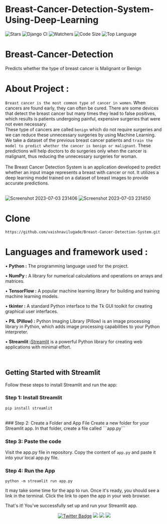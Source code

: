 # Breast-Cancer-Detection-System-Using-Deep-Learning
<!-- ![Last Commit](https://img.shields.io/github/last-commit/vaishnavilugade/Breast-Cancer-Detection-System) 
![Open Issues](https://img.shields.io/github/issues/vaishnavilugade/Breast-Cancer-Detection-System)-->

![Stars](https://img.shields.io/github/stars/vaishnavilugade/Breast-Cancer-Detection-System)
![Django CI](https://img.shields.io/badge/Django%20CI-Passing-brightgreen)
![Watchers](https://img.shields.io/github/watchers/vaishnavilugade/Breast-Cancer-Detection-System?style=social)
![Code Size](https://img.shields.io/github/languages/code-size/vaishnavilugade/Breast-Cancer-Detection-System)
![Top Language](https://img.shields.io/github/languages/top/vaishnavilugade/Breast-Cancer-Detection-System)
<!-- ![Language Count](https://img.shields.io/github/languages/count/vaishnavilugade/Breast-Cancer-Detection-System) -->



<!-- ```bash


[GitHub](https://github.com)
``` -->
# Breast-Cancer-Detection
Predicts whether the type of breast cancer is Malignant or Benign
# About Project  :
`Breast cancer is the most common type of cancer in women`. When cancers are found early, they can often be cured. There are some devices that detect the breast cancer but many times they lead to false positives, which results is patients undergoing painful, expensive surgeries that were not even necessary. <br> These type of cancers are called `benign` which do not require surgeries and we can reduce these unnecessary surgeries by using Machine Learning. We take a dataset of the previous breast cancer patients and `train the model to predict whether the cancer is benign or malignant`. These predictions will help doctors to do surgeries only when the cancer is malignant, thus reducing the unnecessary surgeries for woman. <br><br>
The Breast Cancer Detection System is an application developed to predict whether an input image represents a breast with cancer or not. It utilizes a deep learning model trained on a dataset of breast images to provide accurate predictions.
<br><br> 

![Screenshot 2023-07-03 231406](https://github.com/vaishnavilugade/Breast-Cancer-Detection-System/assets/108423518/b092c250-afb4-4a41-983c-2812d9b39542)
![Screenshot 2023-07-03 231450](https://github.com/vaishnavilugade/Breast-Cancer-Detection-System/assets/108423518/49917820-515c-4b72-a55e-7c57b538ce84)

<!-- ![Screenshot 2023-07-03 231325](https://github.com/vaishnavilugade/Breast-Cancer-Detection-System/assets/108423518/d2d383b8-c16a-46c9-b703-dc5eff40b082) -->


# Clone
```
https://github.com/vaishnavilugade/Breast-Cancer-Detection-System.git
```

# Languages and framework used :
• __Python :__ The programming language used for the project.

• **NumPy :** A library for numerical calculations and operations on arrays and matrices.

• __TensorFlow :__ A popular machine learning library for building and training machine learning models.

• __tkinter :__ A standard Python interface to the Tk GUI toolkit for creating graphical user interfaces.

• __PIL (Pillow) :__ Python Imaging Library (Pillow) is an image processing library in Python, which adds image processing capabilities to your Python interpreter.

• __Streamlit :__[Streamlit](https://streamlit.io/) is a powerful Python library for creating web applications with minimal effort.


<br>

## Getting Started with Streamlit

Follow these steps to install Streamlit and run the app:

### Step 1: Install Streamlit

```
pip install streamlit
```
<br>
### Step 2: Create a Folder and App File
Create a new folder for your Streamlit app. In that folder, create a file called ```app.py```

### Step 3: Paste the code
Visit the app.py file in  repository. Copy the content of ```app.py``` and paste it into your local app.py file.

### Step 4: Run the App
```
python -m streamlit run app.py
```

It may take some time for the app to run. Once it's ready, you should see a link in the terminal. Click the link to open the app in your web browser.

That's it! You've successfully set up and run your Streamlit app.
<br>

<div align="center">
  <a href="https://twitter.com/vaishnavilugade">
    <img src="https://img.shields.io/badge/twitter-Profile-blue?style=flat-square&logo=twitter&labelColor=black" alt="Twitter Badge"></a>
  <a href="https://github.com/vaishnavilugade">
    <img src="https://img.shields.io/badge/GitHub-Profile-red?style=flat-square&logo=github&labelColor=black"></a>
  </a>
  <a href="https://www.codechef.com/vaishnvilugade">
    <img src="https://img.shields.io/badge/codechef-Profile-green?style=flat-square&logo=codechef&labelColor=black"></a>
  <a href="https://www.linkedin.com/in/vaishnvilugade">
    <img src="https://img.shields.io/badge/linkedin-Profile-blue?style=flat-square&logo=linkedin&labelColor=black"></a>
</div>

